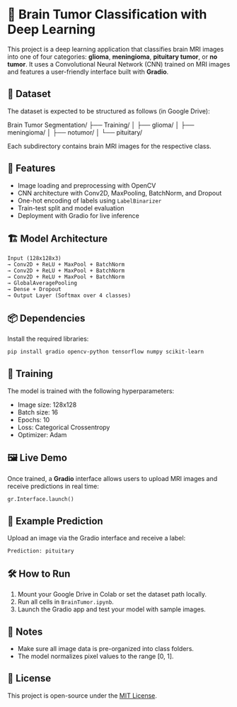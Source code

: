 # 🧠 Brain Tumor Classification with Deep Learning

This project is a deep learning application that classifies brain MRI images into one of four categories: **glioma**, **meningioma**, **pituitary tumor**, or **no tumor**. It uses a Convolutional Neural Network (CNN) trained on MRI images and features a user-friendly interface built with **Gradio**.

## 📁 Dataset

The dataset is expected to be structured as follows (in Google Drive):


Brain Tumor Segmentation/
├── Training/
│   ├── glioma/
│   ├── meningioma/
│   ├── notumor/
│   └── pituitary/

Each subdirectory contains brain MRI images for the respective class.

## 🚀 Features

- Image loading and preprocessing with OpenCV
- CNN architecture with Conv2D, MaxPooling, BatchNorm, and Dropout
- One-hot encoding of labels using `LabelBinarizer`
- Train-test split and model evaluation
- Deployment with Gradio for live inference

## 🏗️ Model Architecture

```text
Input (128x128x3)
→ Conv2D + ReLU + MaxPool + BatchNorm
→ Conv2D + ReLU + MaxPool + BatchNorm
→ Conv2D + ReLU + MaxPool + BatchNorm
→ GlobalAveragePooling
→ Dense + Dropout
→ Output Layer (Softmax over 4 classes)
````

## 📦 Dependencies

Install the required libraries:

```bash
pip install gradio opencv-python tensorflow numpy scikit-learn
```

## 🧪 Training

The model is trained with the following hyperparameters:

* Image size: 128x128
* Batch size: 16
* Epochs: 10
* Loss: Categorical Crossentropy
* Optimizer: Adam

## 🖼️ Live Demo

Once trained, a **Gradio** interface allows users to upload MRI images and receive predictions in real time:

```python
gr.Interface.launch()
```

## 📸 Example Prediction

Upload an image via the Gradio interface and receive a label:

```
Prediction: pituitary
```

## 🛠️ How to Run

1. Mount your Google Drive in Colab or set the dataset path locally.
2. Run all cells in `BrainTumor.ipynb`.
3. Launch the Gradio app and test your model with sample images.

## 📌 Notes

* Make sure all image data is pre-organized into class folders.
* The model normalizes pixel values to the range \[0, 1].

## 📄 License

This project is open-source under the [MIT License](LICENSE).

